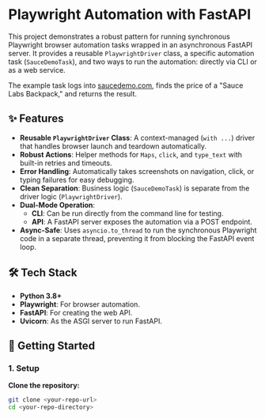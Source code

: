 # Playwright Automation with FastAPI

This project demonstrates a robust pattern for running synchronous Playwright browser automation tasks wrapped in an asynchronous FastAPI server. It provides a reusable `PlaywrightDriver` class, a specific automation task (`SauceDemoTask`), and two ways to run the automation: directly via CLI or as a web service.

The example task logs into [saucedemo.com](https://www.saucedemo.com/), finds the price of a "Sauce Labs Backpack," and returns the result.

## ✨ Features

* **Reusable `PlaywrightDriver` Class**: A context-managed (`with ...`) driver that handles browser launch and teardown automatically.
* **Robust Actions**: Helper methods for `Maps`, `click`, and `type_text` with built-in retries and timeouts.
* **Error Handling**: Automatically takes screenshots on navigation, click, or typing failures for easy debugging.
* **Clean Separation**: Business logic (`SauceDemoTask`) is separate from the driver logic (`PlaywrightDriver`).
* **Dual-Mode Operation**:
    * **CLI**: Can be run directly from the command line for testing.
    * **API**: A FastAPI server exposes the automation via a POST endpoint.
* **Async-Safe**: Uses `asyncio.to_thread` to run the synchronous Playwright code in a separate thread, preventing it from blocking the FastAPI event loop.

## 🛠️ Tech Stack

* **Python 3.8+**
* **Playwright**: For browser automation.
* **FastAPI**: For creating the web API.
* **Uvicorn**: As the ASGI server to run FastAPI.

## 🚀 Getting Started

### 1. Setup

**Clone the repository:**
```bash
git clone <your-repo-url>
cd <your-repo-directory>